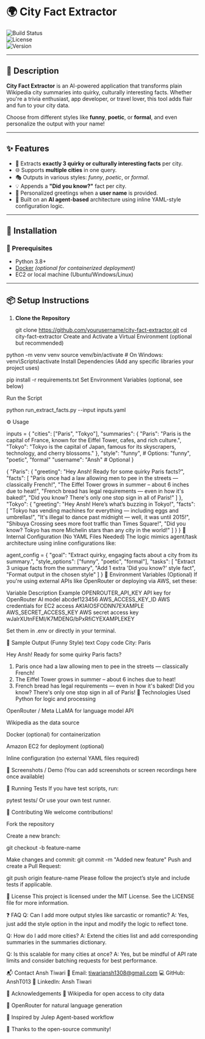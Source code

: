 # 🌍 City Fact Extractor

![Build Status](https://img.shields.io/badge/build-passing-brightgreen)  
![License](https://img.shields.io/badge/license-MIT-blue)  
![Version](https://img.shields.io/badge/version-1.0.0-blueviolet)

---

## 🧠 Description

**City Fact Extractor** is an AI-powered application that transforms plain Wikipedia city summaries into quirky, culturally interesting facts. Whether you're a trivia enthusiast, app developer, or travel lover, this tool adds flair and fun to your city data.

Choose from different styles like **funny**, **poetic**, or **formal**, and even personalize the output with your name!

---

## ✨ Features

- 🎯 Extracts **exactly 3 quirky or culturally interesting facts** per city.
- 🌐 Supports **multiple cities** in one query.
- 🎭 Outputs in various styles: *funny*, *poetic*, or *formal*.
- 💡 Appends a **"Did you know?"** fact per city.
- 🙋 Personalized greetings when a **user name** is provided.
- 🧩 Built on an **AI agent-based** architecture using inline YAML-style configuration logic.

---

## 🚀 Installation

### 🔧 Prerequisites

- Python 3.8+
- [Docker](https://www.docker.com/get-started) *(optional for containerized deployment)*
- EC2 or local machine (Ubuntu/Windows/Linux)

---

## 📦 Setup Instructions

1. **Clone the Repository**
   
   git clone https://github.com/yourusername/city-fact-extractor.git
   cd city-fact-extractor
Create and Activate a Virtual Environment (optional but recommended)


python -m venv venv
source venv/bin/activate        # On Windows: venv\Scripts\activate
Install Dependencies
(Add any specific libraries your project uses)

pip install -r requirements.txt
Set Environment Variables (optional, see below)

Run the Script


python run_extract_facts.py --input inputs.yaml


⚙️ Usage

inputs = {
    "cities": ["Paris", "Tokyo"],
    "summaries": {
        "Paris": "Paris is the capital of France, known for the Eiffel Tower, cafes, and rich culture.",
        "Tokyo": "Tokyo is the capital of Japan, famous for its skyscrapers, technology, and cherry blossoms."
    },
    "style": "funny",  # Options: "funny", "poetic", "formal"
    "username": "Ansh"  # Optional
}

{
  "Paris": {
    "greeting": "Hey Ansh! Ready for some quirky Paris facts?",
    "facts": [
      "Paris once had a law allowing men to pee in the streets — classically French!",
      "The Eiffel Tower grows in summer – about 6 inches due to heat!",
      "French bread has legal requirements — even in how it's baked!",
      "Did you know? There's only one stop sign in all of Paris!"
    ]
  },
  "Tokyo": {
    "greeting": "Hey Ansh! Here’s what’s buzzing in Tokyo!",
    "facts": [
      "Tokyo has vending machines for everything — including eggs and umbrellas!",
      "It's illegal to dance past midnight — well, it was until 2015!",
      "Shibuya Crossing sees more foot traffic than Times Square!",
      "Did you know? Tokyo has more Michelin stars than any city in the world!"
    ]
  }
}
🧩 Internal Configuration (No YAML Files Needed)
The logic mimics agent/task architecture using inline configurations like:


agent_config = {
    "goal": "Extract quirky, engaging facts about a city from its summary.",
    "style_options": ["funny", "poetic", "formal"],
    "tasks": [
        "Extract 3 unique facts from the summary",
        "Add 1 extra 'Did you know?' style fact",
        "Format output in the chosen style"
    ]
}
🔐 Environment Variables (Optional)
If you're using external APIs like OpenRouter or deploying via AWS, set these:

Variable	Description	Example
OPENROUTER_API_KEY	API key for OpenRouter AI model	abcdef123456
AWS_ACCESS_KEY_ID	AWS credentials for EC2 access	AKIAIOSFODNN7EXAMPLE
AWS_SECRET_ACCESS_KEY	AWS secret access key	wJalrXUtnFEMI/K7MDENG/bPxRfiCYEXAMPLEKEY

Set them in .env or directly in your terminal.

🧪 Sample Output (Funny Style)
text
Copy code
City: Paris

Hey Ansh! Ready for some quirky Paris facts?

1. Paris once had a law allowing men to pee in the streets — classically French!
2. The Eiffel Tower grows in summer – about 6 inches due to heat!
3. French bread has legal requirements — even in how it's baked!
Did you know? There's only one stop sign in all of Paris!
🧰 Technologies Used
Python for logic and processing

OpenRouter / Meta LLaMA for language model API

Wikipedia as the data source

Docker (optional) for containerization

Amazon EC2 for deployment (optional)

Inline configuration (no external YAML files required)

📸 Screenshots / Demo
(You can add screenshots or screen recordings here once available)

🧪 Running Tests
If you have test scripts, run:


pytest tests/
Or use your own test runner.

🤝 Contributing
We welcome contributions!

Fork the repository

Create a new branch:


git checkout -b feature-name

Make changes and commit:
git commit -m "Added new feature"
Push and create a Pull Request:


git push origin feature-name
Please follow the project’s style and include tests if applicable.

📜 License
This project is licensed under the MIT License. See the LICENSE file for more information.

❓ FAQ
Q: Can I add more output styles like sarcastic or romantic?
A: Yes, just add the style option in the input and modify the logic to reflect tone.

Q: How do I add more cities?
A: Extend the cities list and add corresponding summaries in the summaries dictionary.

Q: Is this scalable for many cities at once?
A: Yes, but be mindful of API rate limits and consider batching requests for best performance.

📬 Contact
Ansh Tiwari
📧 Email: tiwariansh1308@gmail.com
💻 GitHub: AnshT013
🔗 LinkedIn: Ansh Tiwari

🙏 Acknowledgements
🧠 Wikipedia for open access to city data

🤖 OpenRouter for natural language generation

🔧 Inspired by Julep Agent-based workflow

🙌 Thanks to the open-source community!